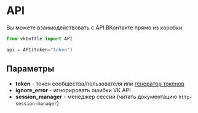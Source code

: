 # API

Вы можете взаимодействовать с API ВКонтакте прямо из коробки.

```python
from vkbottle import API

api = API(token="token")
```

## Параметры

* **token** - токен сообщества/пользователя или [генератор токенов](token-generator.md)
* **ignore_error** - игнорировать ошибки VK API
* **session_manager** - менеджер сессий (читать документацию `http-session-manager`)
